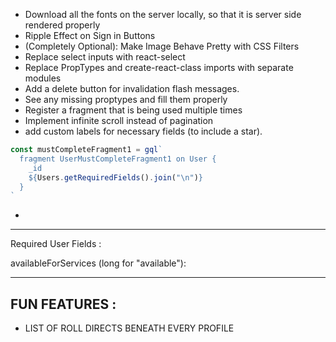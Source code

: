 - Download all the fonts on the server locally, so that it is server side rendered properly
- Ripple Effect on Sign in Buttons
- (Completely Optional): Make Image Behave Pretty with CSS Filters
- Replace select inputs with react-select
- Replace PropTypes and create-react-class imports with separate modules
- Add a delete button for invalidation flash messages.
- See any missing proptypes and fill them properly
- Register a fragment that is being used multiple times
- Implement infinite scroll instead of pagination
- add custom labels for necessary fields (to include a star).

```javascript
const mustCompleteFragment1 = gql`
  fragment UserMustCompleteFragment1 on User {
    _id
    ${Users.getRequiredFields().join("\n")}
  }
`
```

-
---

Required User Fields :

availableForServices (long for "available"):

---
## FUN FEATURES : 

- LIST OF ROLL DIRECTS BENEATH EVERY PROFILE